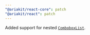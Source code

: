 ```yaml
---
"@ariakit/react-core": patch
"@ariakit/react": patch
---
```


Added support for nested [`ComboboxList`](https://ariakit.org/reference/combobox-list).
